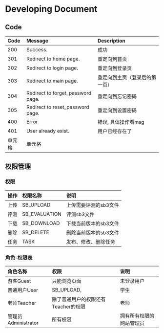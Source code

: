 # Developing Document

## Code

| Code | Message | Description |
| :-----| :---- | :----
| 200 | Success. | 成功
| 301 | Redirect to home page. | 重定向到首页
| 302 | Redirect to login page. | 重定向到登录页
| 303 | Redirect to main page. | 重定向到主页（登录后的第一页）
| 304 | Redirect to forget_password page. | 重定向到忘记密码
| 305 | Redirect to reset_password page. | 重定向到设置密码
| 400 | Error | 错误, 具体操作看msg
| 401 | User already exist.| 用户已经存在了
| 单元格 | 单元格 |

## 权限管理
### 权限
| 操作 | 权限名称 | 说明 |
| :-----| :---- | :----
| 上传 | SB_UPLOAD | 上传需要评测的sb3文件
| 评测 | SB_EVALUATION | 评测sb3文件
| 下载 | SB_DOWNLOAD | 下载当前版本的sb3文件
| 删除 | SB_DELETE| 删除当前版本的sb3文件
| 任务 | TASK | 发布、修改、删除任务



### 角色-权限表
| 角色名称 | 权限 | 说明 |
| :-----| :---- | :----
| 游客Guest | 只能浏览页面 | 未登录用户
| 普通用户User | SB_UPLOAD,  | 学生
| 老师Teacher | 除了普通用户的权限还有Teacher的权限 | 老师
| 管理员Administrator| 所有权限| 拥有所有权限的网站管理员